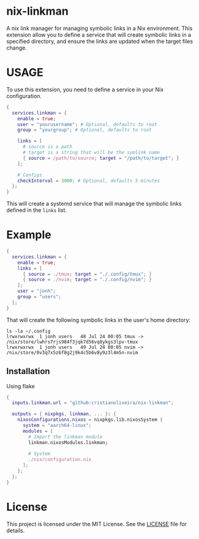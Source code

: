 # nix-linkman

A nix link manager for managing symbolic links in a Nix environment. 
This extension allow you to define a service that will create symbolic links in a specified directory,
and ensure the links are updated when the target files change.

# USAGE

To use this extension, you need to define a service in your Nix configuration.

```nix
{
  services.linkman = {
    enable = true;
    user = "yourusername"; # Optional, defaults to root
    group = "yourgroup"; # Optional, defaults to root

    links = [
      # source is a path
      # target is a string that will be the symlink name
      { source = /path/to/source; target = "/path/to/target"; }
    ];

    # Configs
    checkInterval = 3000; # Optional, defaults 5 minutes
  };
}
```
This will create a systemd service that will manage the symbolic links defined in the `links` list.

# Example

```nix
{
  services.linkman = {
    enable = true;
    links = [
      { source = ./tmux; target = "./.config/tmux"; }
      { source = ./nvim; target = "./.config/nvim"; }
    ];
    user = "jonh";
    group = "users";
  };
}
```

That will create the following symbolic links in the user's home directory:
```
ls -la ~/.config
lrwxrwxrwx  1 jonh users   48 Jul 24 00:05 tmux -> /nix/store/lwhrs7rjs984f3jqk7d56vq8ykgs3lpv-tmux
lrwxrwxrwx  1 jonh users   49 Jul 24 00:05 nvim -> /nix/store/0v3q7x5z6f8g2j9k4c5b6v8y9z3l4m5n-nvim
```

## Installation

Using flake
```nix
{
  inputs.linkman.url = "github:cristianoliveira/nix-linkman";

  outputs = { nixpkgs, linkman, ... }: {
    nixosConfigurations.nixos = nixpkgs.lib.nixosSystem {
      system = "aarch64-linux";
      modules = [
        # Import the linkman module
        linkman.nixosModules.linkman;
  
        # System
        ./nix/configuration.nix
      ];
    };
  };
}

```

# License

This project is licensed under the MIT License. See the [LICENSE](LICENSE) file for details.
